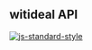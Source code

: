 ## witideal API
[![js-standard-style](https://img.shields.io/badge/code%20style-standard-brightgreen.svg)](http://standardjs.com)